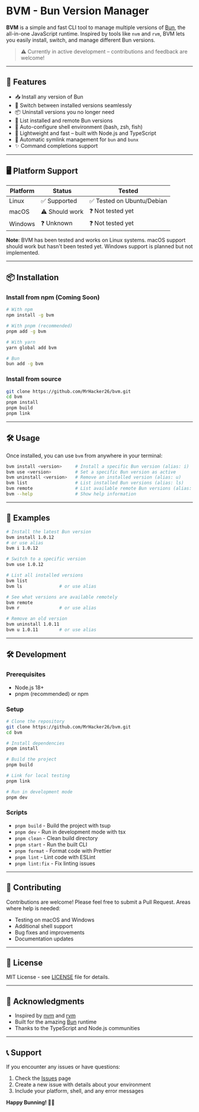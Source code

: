 # BVM - Bun Version Manager

**BVM** is a simple and fast CLI tool to manage multiple versions of [Bun](https://bun.sh), the all-in-one JavaScript runtime. Inspired by tools like `nvm` and `rvm`, BVM lets you easily install, switch, and manage different Bun versions.

> ⚠️ Currently in active development – contributions and feedback are welcome!

---

## 🚀 Features

- 📥 Install any version of Bun
- 🔁 Switch between installed versions seamlessly
- 📦 Uninstall versions you no longer need
- 📃 List installed and remote Bun versions
- 🐚 Auto-configure shell environment (bash, zsh, fish)
- 🧠 Lightweight and fast – built with Node.js and TypeScript
- 🔗 Automatic symlink management for `bun` and `bunx`
- ✨ Command completions support

---

## 🖥️ Platform Support

| Platform | Status | Tested |
|----------|--------|---------|
| Linux    | ✅ Supported | ✅ Tested on Ubuntu/Debian |
| macOS    | ⚠️ Should work | ❓ Not tested yet |
| Windows  | ❓ Unknown | ❓ Not tested yet |

**Note**: BVM has been tested and works on Linux systems. macOS support should work but hasn't been tested yet. Windows support is planned but not implemented.

---

## 📦 Installation

### Install from npm (Coming Soon)

```bash
# With npm
npm install -g bvm

# With pnpm (recommended)
pnpm add -g bvm

# With yarn
yarn global add bvm

# Bun 
bun add -g bvm
```

### Install from source

```bash
git clone https://github.com/MrHacker26/bvm.git
cd bvm
pnpm install
pnpm build
pnpm link
```

---

## 🛠️ Usage

Once installed, you can use `bvm` from anywhere in your terminal:

```bash
bvm install <version>     # Install a specific Bun version (alias: i)
bvm use <version>         # Set a specific Bun version as active
bvm uninstall <version>   # Remove an installed version (alias: u)
bvm list                  # List installed Bun versions (alias: ls)
bvm remote                # List available remote Bun versions (alias: r)
bvm --help                # Show help information
```

---

## 📌 Examples

```bash
# Install the latest Bun version
bvm install 1.0.12
# or use alias
bvm i 1.0.12

# Switch to a specific version
bvm use 1.0.12

# List all installed versions
bvm list
bvm ls              # or use alias

# See what versions are available remotely
bvm remote
bvm r               # or use alias

# Remove an old version
bvm uninstall 1.0.11
bvm u 1.0.11        # or use alias
```

---

## 🛠️ Development

### Prerequisites

- Node.js 18+ 
- pnpm (recommended) or npm

### Setup

```bash
# Clone the repository
git clone https://github.com/MrHacker26/bvm.git
cd bvm

# Install dependencies
pnpm install

# Build the project
pnpm build

# Link for local testing
pnpm link

# Run in development mode
pnpm dev
```

### Scripts

- `pnpm build` - Build the project with tsup
- `pnpm dev` - Run in development mode with tsx
- `pnpm clean` - Clean build directory
- `pnpm start` - Run the built CLI
- `pnpm format` - Format code with Prettier
- `pnpm lint` - Lint code with ESLint
- `pnpm lint:fix` - Fix linting issues

---

## 🤝 Contributing

Contributions are welcome! Please feel free to submit a Pull Request. Areas where help is needed:

- Testing on macOS and Windows
- Additional shell support
- Bug fixes and improvements
- Documentation updates

---

## 📄 License

MIT License - see [LICENSE](LICENSE) file for details.

---

## 🙏 Acknowledgments

- Inspired by [nvm](https://github.com/nvm-sh/nvm) and [rvm](https://rvm.io/)
- Built for the amazing [Bun](https://bun.sh) runtime
- Thanks to the TypeScript and Node.js communities

---

## 📞 Support

If you encounter any issues or have questions:

1. Check the [Issues](https://github.com/MrHacker26/bvm/issues) page
2. Create a new issue with details about your environment
3. Include your platform, shell, and any error messages

**Happy Bunning! 🥖✨**